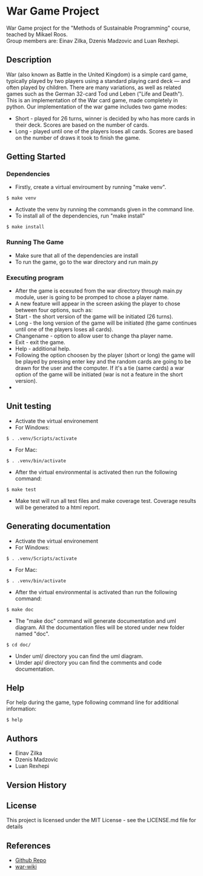# War Game Project

War Game project for the "Methods of Sustainable Programming" course, teached by Mikael Roos.<br />
Group members are: Einav Zilka, Dzenis Madzovic and Luan Rexhepi.

## Description
War (also known as Battle in the United Kingdom) is a simple card game, typically played by two players using a standard playing card deck — and often played by children. There are many variations, as well as related games such as the German 32-card Tod und Leben ("Life and Death").<br />
This is an implementation of the War card game, made completely in python. Our implementation of the war game includes two game modes:
* Short - played for 26 turns, winner is decided by who has more cards in their deck. Scores are based on the number of cards.
* Long - played until one of the players loses all cards. Scores are based on the number of draws it took to finish the game.

## Getting Started

### Dependencies

* Firstly, create a virtual enviroument by running "make venv".
```
$ make venv
```
* Activate the venv by running the commands given in the command line.
* To install all of the dependencies, run "make install"
```
$ make install
```

### Running The Game

* Make sure that all of the dependencies are install
* To run the game, go to the war directory and run main.py

### Executing program

* After the game is ecexuted from the war directory through main.py module, user is going to be promped to chose a player name.
* A new feature will appear in the screen asking the player to chose between four options, such as:
* Start - the short version of the game will be initiated (26 turns).
* Long - the long version of the game will be initiated (the game continues until one of the players loses all cards).
* Changename - option to allow user to change tha player name.
* Exit - exit the game.
* Help - additional help.
* Following the option choosen by the player (short or long) the game will be played by pressing enter key and the random cards are going to be drawn for the user and the computer. If it's a tie (same cards) a war option of the game will be initiated (war is not a feature in the short version).
* 

## Unit testing

* Activate the virtual environement 
* For Windows:
```
$ . .venv/Scripts/activate
```
* For Mac:
```
$ . .venv/bin/activate
```
* After the virtual environmental is activated then run the following command:
```
$ make test
```
* Make test will run all test files and make coverage test. Coverage results will be generated to a html report.


## Generating documentation

* Activate the virtual environement 
* For Windows:
```
$ . .venv/Scripts/activate
```
* For Mac:
```
$ . .venv/bin/activate
```
* After the virtual environmental is activated than run the following command:
```
$ make doc
```
* The "make doc" command will generate documentation and uml diagram. All the documentation files will be stored under new folder named "doc".
```
$ cd doc/
```
* Under uml/ directory you can find the uml diagram.
* Umder api/ directory you can find the comments and code documentation.

## Help

For help during the game, type following command line for additional information:
```
$ help
```

## Authors
* Einav Zilka
* Dzenis Madzovic
* Luan Rexhepi


## Version History


## License

This project is licensed under the MIT License - see the LICENSE.md file for details

## References

* [Github Repo](https://github.com/PsychicPlatypus/WARGAME-project)
* [war-wiki](https://en.wikipedia.org/wiki/War_(card_game))

